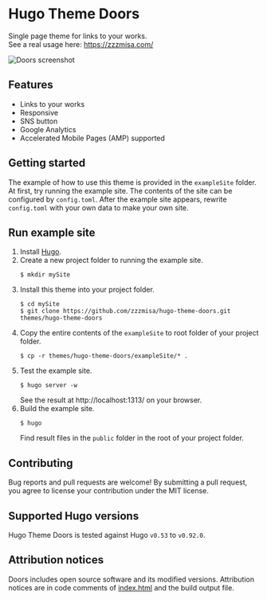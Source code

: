 # Hugo Theme Doors

Single page theme for links to your works.  
See a real usage here: https://zzzmisa.com/

![Doors screenshot](https://github.com/zzzmisa/hugo-theme-doors/blob/master/images/screenshot.png?raw=true)

## Features

- Links to your works
- Responsive
- SNS button
- Google Analytics
- Accelerated Mobile Pages (AMP) supported

## Getting started

The example of how to use this theme is provided in the `exampleSite` folder. At first, try running the example site. The contents of the site can be configured by `config.toml`. After the example site appears, rewrite `config.toml` with your own data to make your own site.

## Run example site

1. Install [Hugo](https://gohugo.io/).
2. Create a new project folder to running the example site.
   ```
   $ mkdir mySite
   ```
3. Install this theme into your project folder.
   ```
   $ cd mySite
   $ git clone https://github.com/zzzmisa/hugo-theme-doors.git themes/hugo-theme-doors
   ```
4. Copy the entire contents of the `exampleSite` to root folder of your project folder.
   ```
   $ cp -r themes/hugo-theme-doors/exampleSite/* .
   ```
5. Test the example site.
   ```
   $ hugo server -w
   ```
   See the result at http://localhost:1313/ on your browser.
6. Build the example site.
   ```
   $ hugo
   ```
   Find result files in the `public` folder in the root of your project folder.

## Contributing

Bug reports and pull requests are welcome! By submitting a pull request, you agree to license your contribution under the MIT license.

## Supported Hugo versions

Hugo Theme Doors is tested against Hugo `v0.53` to `v0.92.0`.

## Attribution notices

Doors includes open source software and its modified versions. Attribution notices are in code comments of [index.html](https://github.com/zzzmisa/hugo-theme-doors/blob/master/layouts/index.html) and the build output file.

